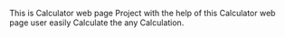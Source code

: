This is Calculator web page Project with the help of this Calculator web page user easily Calculate the any Calculation.
